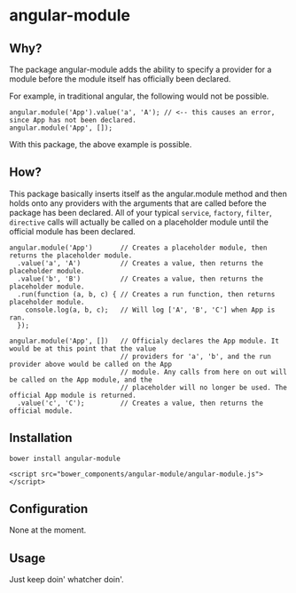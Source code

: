 angular-module
==============

## Why?

The package angular-module adds the ability to specify a provider for a module before the module itself has officially been declared.

For example, in traditional angular, the following would not be possible.

```
angular.module('App').value('a', 'A'); // <-- this causes an error, since App has not been declared.
angular.module('App', []);
```

With this package, the above example is possible.

## How?

This package basically inserts itself as the angular.module method and then holds onto any providers with the arguments that are called before the package has been declared. All of your typical `service`, `factory`, `filter`, `directive` calls will actually be called on a placeholder module until the official module has been declared.

```
angular.module('App')       // Creates a placeholder module, then returns the placeholder module.
  .value('a', 'A')          // Creates a value, then returns the placeholder module.
  .value('b', 'B')          // Creates a value, then returns the placeholder module.
  .run(function (a, b, c) { // Creates a run function, then returns placeholder module.
    console.log(a, b, c);   // Will log ['A', 'B', 'C'] when App is ran.
  });
  
angular.module('App', [])   // Officialy declares the App module. It would be at this point that the value
                            // providers for 'a', 'b', and the run provider above would be called on the App
                            // module. Any calls from here on out will be called on the App module, and the
                            // placeholder will no longer be used. The official App module is returned.
  .value('c', 'C');         // Creates a value, then returns the official module.
```

## Installation

```
bower install angular-module

<script src="bower_components/angular-module/angular-module.js"></script>
```

## Configuration

None at the moment.

## Usage

Just keep doin' whatcher doin'.
